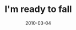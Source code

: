 ---
layout: base.njk
title : 'I&#39;m ready to fall' 
view_title : 'I&#39;m ready to fall' 
year : '2010' 
date : '2010-03-04' 
img_file : '/drawing/imreadytofall.png' 
html_file : 'imreadytofall' 
next_html : 'momsaysimspecial.html' 
year_order : '27' 
permalink : "title/{{html_file}}.html"
---